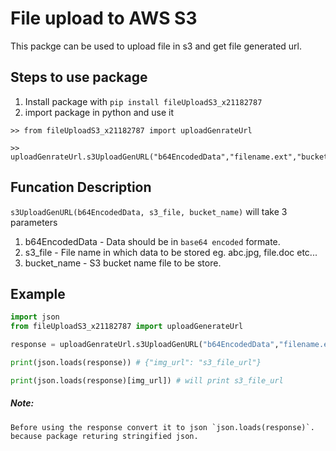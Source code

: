 # File upload to AWS S3

This packge can be used to upload file in s3 and get file generated url.

## Steps to use package

1. Install package with `pip install fileUploadS3_x21182787`
2. import package in python and use it

```
>> from fileUploadS3_x21182787 import uploadGenrateUrl

>> uploadGenrateUrl.s3UploadGenURL("b64EncodedData","filename.ext","bucket_name")
```

## Funcation Description

`s3UploadGenURL(b64EncodedData, s3_file, bucket_name)` will take 3 parameters

1. b64EncodedData - Data should be in `base64 encoded` formate.
2. s3_file - File name in which data to be stored eg. abc.jpg, file.doc etc...
3. bucket_name - S3 bucket name file to be store.

## Example

```python
import json
from fileUploadS3_x21182787 import uploadGenerateUrl

response = uploadGenrateUrl.s3UploadGenURL("b64EncodedData","filename.ext","bucket_name")

print(json.loads(response)) # {"img_url": "s3_file_url"}

print(json.loads(response)[img_url]) # will print s3_file_url
```

##### Note:

```
Before using the response convert it to json `json.loads(response)`. because package returing stringified json.
```
